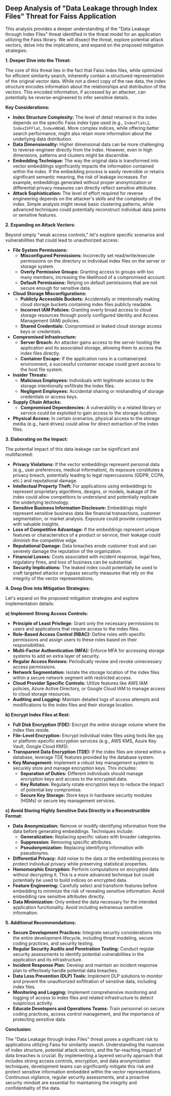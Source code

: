 ## Deep Analysis of "Data Leakage through Index Files" Threat for Faiss Application

This analysis provides a deeper understanding of the "Data Leakage through Index Files" threat identified in the threat model for an application utilizing the Faiss library. We will dissect the threat, explore potential attack vectors, delve into the implications, and expand on the proposed mitigation strategies.

**1. Deeper Dive into the Threat:**

The core of this threat lies in the fact that Faiss index files, while optimized for efficient similarity search, inherently contain a structured representation of the original vector data. While not a direct copy of the raw data, the index structure encodes information about the relationships and distribution of the vectors. This encoded information, if accessed by an attacker, can potentially be reverse-engineered to infer sensitive details.

**Key Considerations:**

* **Index Structure Complexity:** The level of detail retained in the index depends on the specific Faiss index type used (e.g., `IndexFlatL2`, `IndexIVFFlat`, `IndexHNSW`). More complex indices, while offering better search performance, might also retain more information about the underlying data distribution.
* **Data Dimensionality:**  Higher dimensional data can be more challenging to reverse-engineer directly from the index. However, even in high dimensions, patterns and clusters might be discernible.
* **Embedding Technique:** The way the original data is transformed into vector embeddings significantly impacts the information contained within the index. If the embedding process is easily reversible or retains significant semantic meaning, the risk of leakage increases. For example, embeddings generated without proper anonymization or differential privacy measures can directly reflect sensitive attributes.
* **Attack Sophistication:**  The level of effort required for reverse engineering depends on the attacker's skills and the complexity of the index. Simple analysis might reveal basic clustering patterns, while advanced techniques could potentially reconstruct individual data points or sensitive features.

**2. Expanding on Attack Vectors:**

Beyond simply "weak access controls," let's explore specific scenarios and vulnerabilities that could lead to unauthorized access:

* **File System Permissions:**
    * **Misconfigured Permissions:** Incorrectly set read/write/execute permissions on the directory or individual index files on the server or storage system.
    * **Overly Permissive Groups:**  Granting access to groups with too many members, increasing the likelihood of a compromised account.
    * **Default Permissions:** Relying on default permissions that are not secure enough for sensitive data.
* **Cloud Storage Misconfigurations:**
    * **Publicly Accessible Buckets:**  Accidentally or intentionally making cloud storage buckets containing index files publicly readable.
    * **Incorrect IAM Policies:**  Granting overly broad access to cloud storage resources through poorly configured Identity and Access Management (IAM) policies.
    * **Shared Credentials:**  Compromised or leaked cloud storage access keys or credentials.
* **Compromised Infrastructure:**
    * **Server Breach:** An attacker gains access to the server hosting the application and its associated storage, allowing them to access the index files directly.
    * **Container Escape:** If the application runs in a containerized environment, a successful container escape could grant access to the host file system.
* **Insider Threats:**
    * **Malicious Employees:**  Individuals with legitimate access to the storage intentionally exfiltrate the index files.
    * **Negligent Employees:**  Accidental sharing or mishandling of storage credentials or access keys.
* **Supply Chain Attacks:**
    * **Compromised Dependencies:**  A vulnerability in a related library or service could be exploited to gain access to the storage location.
* **Physical Access:** In certain scenarios, physical access to the storage media (e.g., hard drives) could allow for direct extraction of the index files.

**3. Elaborating on the Impact:**

The potential impact of this data leakage can be significant and multifaceted:

* **Privacy Violations:** If the vector embeddings represent personal data (e.g., user preferences, medical information), its exposure constitutes a privacy breach, potentially leading to legal repercussions (GDPR, CCPA, etc.) and reputational damage.
* **Intellectual Property Theft:**  For applications using embeddings to represent proprietary algorithms, designs, or models, leakage of the index could allow competitors to understand and potentially replicate the underlying technology.
* **Sensitive Business Information Disclosure:**  Embeddings might represent sensitive business data like financial transactions, customer segmentation, or market analysis. Exposure could provide competitors with valuable insights.
* **Loss of Competitive Advantage:**  If the embeddings represent unique features or characteristics of a product or service, their leakage could diminish the competitive edge.
* **Reputational Damage:**  Data breaches erode customer trust and can severely damage the reputation of the organization.
* **Financial Losses:**  Costs associated with incident response, legal fees, regulatory fines, and loss of business can be substantial.
* **Security Implications:**  The leaked index could potentially be used to craft targeted attacks or bypass security measures that rely on the integrity of the vector representations.

**4. Deep Dive into Mitigation Strategies:**

Let's expand on the proposed mitigation strategies and explore implementation details:

**a) Implement Strong Access Controls:**

* **Principle of Least Privilege:** Grant only the necessary permissions to users and applications that require access to the index files.
* **Role-Based Access Control (RBAC):** Define roles with specific permissions and assign users to these roles based on their responsibilities.
* **Multi-Factor Authentication (MFA):**  Enforce MFA for accessing storage systems to add an extra layer of security.
* **Regular Access Reviews:** Periodically review and revoke unnecessary access permissions.
* **Network Segmentation:** Isolate the storage location of the index files within a secure network segment with restricted access.
* **Cloud Provider Specific Controls:** Utilize features like AWS IAM policies, Azure Active Directory, or Google Cloud IAM to manage access to cloud storage resources.
* **Auditing and Logging:**  Maintain detailed logs of access attempts and modifications to the index files and their storage location.

**b) Encrypt Index Files at Rest:**

* **Full Disk Encryption (FDE):** Encrypt the entire storage volume where the index files reside.
* **File-Level Encryption:** Encrypt individual index files using tools like `gpg` or platform-specific encryption services (e.g., AWS KMS, Azure Key Vault, Google Cloud KMS).
* **Transparent Data Encryption (TDE):**  If the index files are stored within a database, leverage TDE features provided by the database system.
* **Key Management:** Implement a robust key management system to securely store and manage encryption keys. This includes:
    * **Separation of Duties:**  Different individuals should manage encryption keys and access to the encrypted data.
    * **Key Rotation:** Regularly rotate encryption keys to reduce the impact of potential key compromise.
    * **Secure Key Storage:** Store keys in hardware security modules (HSMs) or secure key management services.

**c) Avoid Storing Highly Sensitive Data Directly in a Reconstructible Format:**

* **Data Anonymization:** Remove or modify identifying information from the data before generating embeddings. Techniques include:
    * **Generalization:** Replacing specific values with broader categories.
    * **Suppression:** Removing specific attributes.
    * **Pseudonymization:** Replacing identifying information with pseudonyms.
* **Differential Privacy:** Add noise to the data or the embedding process to protect individual privacy while preserving statistical properties.
* **Homomorphic Encryption:** Perform computations on encrypted data without decrypting it. This is a more advanced technique but could potentially be used to build indices on encrypted data.
* **Feature Engineering:** Carefully select and transform features before embedding to minimize the risk of revealing sensitive information. Avoid embedding raw sensitive attributes directly.
* **Data Minimization:** Only embed the data necessary for the intended application functionality. Avoid including extraneous sensitive information.

**5. Additional Recommendations:**

* **Secure Development Practices:** Integrate security considerations into the entire development lifecycle, including threat modeling, secure coding practices, and security testing.
* **Regular Security Audits and Penetration Testing:** Conduct regular security assessments to identify potential vulnerabilities in the application and its infrastructure.
* **Incident Response Plan:** Develop and maintain an incident response plan to effectively handle potential data breaches.
* **Data Loss Prevention (DLP) Tools:** Implement DLP solutions to monitor and prevent the unauthorized exfiltration of sensitive data, including index files.
* **Monitoring and Logging:** Implement comprehensive monitoring and logging of access to index files and related infrastructure to detect suspicious activity.
* **Educate Developers and Operations Teams:** Train personnel on secure coding practices, access control management, and the importance of protecting sensitive data.

**Conclusion:**

The "Data Leakage through Index Files" threat poses a significant risk to applications utilizing Faiss for similarity search. Understanding the nuances of index structure, potential attack vectors, and the far-reaching impact of data breaches is crucial. By implementing a layered security approach that includes strong access controls, encryption, and data anonymization techniques, development teams can significantly mitigate this risk and protect sensitive information embedded within the vector representations. Continuous vigilance, regular security assessments, and a proactive security mindset are essential for maintaining the integrity and confidentiality of the data.
